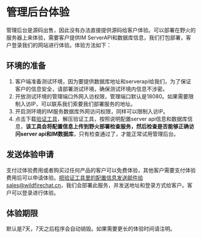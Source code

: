# 管理后台体验
管理后台是源码出售，因此没有办法直接提供源码给客户体验。可以部署在野火的服务器上来体验，需要客户提供IM ServerAPI和数据库信息，我们打包部署，客户登录我们的网站进行体验。体验方法如下：

## 环境的准备
1. 客户端准备测试环境，因为要提供数据库地址和serverapi给我们，为了保证客户的信息安全，请部署测试环境，确保测试环境内信息不涉密。
2. 开放测试环境的管理端口外网入访权限，管理端口默认是18080。如果需要限制入访IP，可以联系我们索要我们部署服务的地址。
3. 开启测环境的IM服务数据库外网访问权限，同样可以限制入访IP。
4. 点击下载[验证工具](https://static.wildfirechat.cn/admin-config-checker.zip)，解压验证工具，按照说明配置server api信息和数据库信息，**该工具会将配置信息上传到野火部署检查服务，然后检查是否能够正确访问server api和IM数据库**，只有检查通过了，才能正常试用管理后台。

## 发送体验申请
支付过体验费用或者购买过任何产品的客户可以免费体验，其他客户需要支付体验费用后可以申请体验。把验证工具里的配置信息发送邮件给sales@wildfirechat.cn，我们会部署此服务，并发送地址和登录方式给客户。客户可以登录进行体验。

## 体验期限
默认是7天，7天之后程序会自动销毁。如果需要更长的体验时间请注明。

